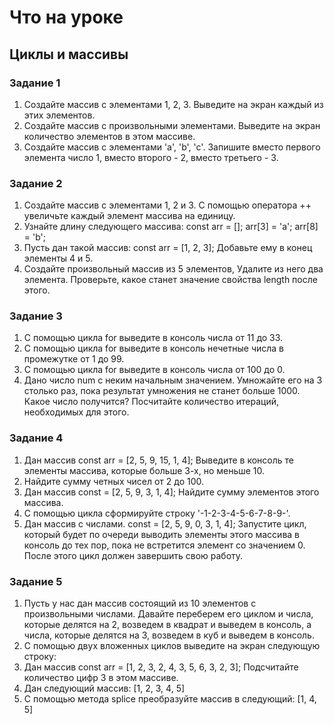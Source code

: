 # Что на уроке

## Циклы и массивы

### Задание 1

1. Создайте массив с элементами 1, 2, 3. Выведите на экран каждый из этих элементов.
2. Создайте массив с произвольными элементами. Выведите на экран количество элементов в этом массиве.
3. Создайте массив с элементами 'a', 'b', 'c'.
   Запишите вместо первого элемента число 1, вместо второго - 2, вместо третьего - 3.

### Задание 2

1. Создайте массив с элементами 1, 2 и 3. С помощью оператора ++ увеличьте каждый элемент массива на единицу.
2. Узнайте длину следующего массива:
   const arr = [];
   arr[3] = 'a';
   arr[8] = 'b';
3. Пусть дан такой массив:
   const arr = [1, 2, 3];
   Добавьте ему в конец элементы 4 и 5.
4. Создайте произвольный массив из 5 элементов, Удалите из него два элемента. Проверьте, какое станет значение свойства length после этого.

### Задание 3

1. С помощью цикла for выведите в консоль числа от 11 до 33.
2. С помощью цикла for выведите в консоль нечетные числа в промежутке от 1 до 99.
3. С помощью цикла for выведите в консоль числа от 100 до 0.
4. Дано число num с неким начальным значением.
   Умножайте его на 3 столько раз, пока результат умножения не станет больше 1000.
   Какое число получится?
   Посчитайте количество итераций, необходимых для этого.

### Задание 4

1. Дан массив const arr = [2, 5, 9, 15, 1, 4];
   Выведите в консоль те элементы массива, которые больше 3-х, но меньше 10.
2. Найдите сумму четных чисел от 2 до 100.
3. Дан массив const = [2, 5, 9, 3, 1, 4];
   Найдите сумму элементов этого массива.
4. С помощью цикла сформируйте строку '-1-2-3-4-5-6-7-8-9-'.
5. Дан массив с числами. const = [2, 5, 9, 0, 3, 1, 4];
   Запустите цикл, который будет по очереди выводить элементы этого массива в консоль до тех пор, пока не встретится элемент со значением 0.
   После этого цикл должен завершить свою работу.

### Задание 5

1. Пусть у нас дан массив состоящий из 10 элементов с произвольными числами.
   Давайте переберем его циклом и числа, которые делятся на 2, возведем в квадрат и выведем в консоль, а числа, которые делятся на 3, возведем в куб и выведем в консоль.
2. С помощью двух вложенных циклов выведите на экран следующую строку:
3. Дан массив const arr = [1, 2, 3, 2, 4, 3, 5, 6, 3, 2, 3];
   Подсчитайте количество цифр 3 в этом массиве.
4. Дан следующий массив:
   [1, 2, 3, 4, 5]
5. С помощью метода splice преобразуйте массив в следующий:
   [1, 4, 5]
